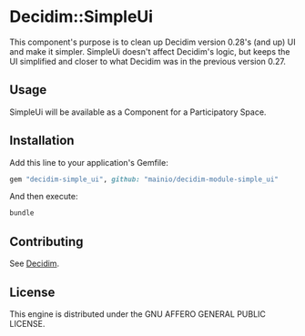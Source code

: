# Decidim::SimpleUi

This component's purpose is to clean up Decidim version 0.28's (and up) UI and make it simpler.
SimpleUi doesn't affect Decidim's logic, but keeps the UI simplified and closer to what Decidim was
in the previous version 0.27.

## Usage

SimpleUi will be available as a Component for a Participatory
Space.

## Installation

Add this line to your application's Gemfile:

```ruby
gem "decidim-simple_ui", github: "mainio/decidim-module-simple_ui"
```

And then execute:

```bash
bundle
```

## Contributing

See [Decidim](https://github.com/decidim/decidim).

## License

This engine is distributed under the GNU AFFERO GENERAL PUBLIC LICENSE.
